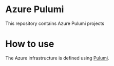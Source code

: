 # Azure Pulumi
This repository contains Azure Pulumi projects
# How to use
The Azure infrastructure is defined using [Pulumi](https://www.pulumi.com/docs/get-started/azure/).
